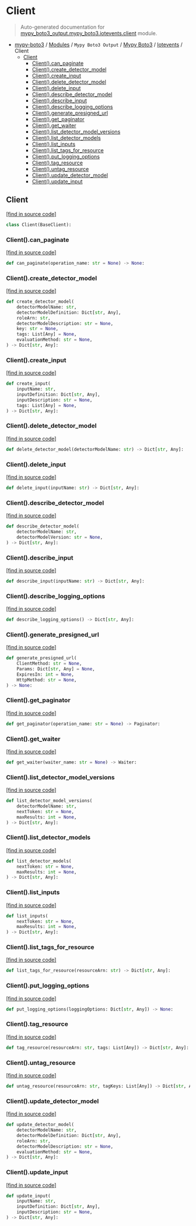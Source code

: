 # Client

> Auto-generated documentation for [mypy_boto3_output.mypy_boto3.iotevents.client](https://github.com/vemel/mypy_boto3/blob/master/mypy_boto3_output/mypy_boto3/iotevents/client.py) module.

- [mypy-boto3](../../../README.md#mypy_boto3) / [Modules](../../../MODULES.md#mypy-boto3-modules) / `Mypy Boto3 Output` / [Mypy Boto3](../index.md#mypy-boto3) / [Iotevents](index.md#iotevents) / Client
    - [Client](#client)
        - [Client().can_paginate](#clientcan_paginate)
        - [Client().create_detector_model](#clientcreate_detector_model)
        - [Client().create_input](#clientcreate_input)
        - [Client().delete_detector_model](#clientdelete_detector_model)
        - [Client().delete_input](#clientdelete_input)
        - [Client().describe_detector_model](#clientdescribe_detector_model)
        - [Client().describe_input](#clientdescribe_input)
        - [Client().describe_logging_options](#clientdescribe_logging_options)
        - [Client().generate_presigned_url](#clientgenerate_presigned_url)
        - [Client().get_paginator](#clientget_paginator)
        - [Client().get_waiter](#clientget_waiter)
        - [Client().list_detector_model_versions](#clientlist_detector_model_versions)
        - [Client().list_detector_models](#clientlist_detector_models)
        - [Client().list_inputs](#clientlist_inputs)
        - [Client().list_tags_for_resource](#clientlist_tags_for_resource)
        - [Client().put_logging_options](#clientput_logging_options)
        - [Client().tag_resource](#clienttag_resource)
        - [Client().untag_resource](#clientuntag_resource)
        - [Client().update_detector_model](#clientupdate_detector_model)
        - [Client().update_input](#clientupdate_input)

## Client

[[find in source code]](https://github.com/vemel/mypy_boto3/blob/master/mypy_boto3_output/mypy_boto3/iotevents/client.py#L12)

```python
class Client(BaseClient):
```

### Client().can_paginate

[[find in source code]](https://github.com/vemel/mypy_boto3/blob/master/mypy_boto3_output/mypy_boto3/iotevents/client.py#L15)

```python
def can_paginate(operation_name: str = None) -> None:
```

### Client().create_detector_model

[[find in source code]](https://github.com/vemel/mypy_boto3/blob/master/mypy_boto3_output/mypy_boto3/iotevents/client.py#L19)

```python
def create_detector_model(
    detectorModelName: str,
    detectorModelDefinition: Dict[str, Any],
    roleArn: str,
    detectorModelDescription: str = None,
    key: str = None,
    tags: List[Any] = None,
    evaluationMethod: str = None,
) -> Dict[str, Any]:
```

### Client().create_input

[[find in source code]](https://github.com/vemel/mypy_boto3/blob/master/mypy_boto3_output/mypy_boto3/iotevents/client.py#L32)

```python
def create_input(
    inputName: str,
    inputDefinition: Dict[str, Any],
    inputDescription: str = None,
    tags: List[Any] = None,
) -> Dict[str, Any]:
```

### Client().delete_detector_model

[[find in source code]](https://github.com/vemel/mypy_boto3/blob/master/mypy_boto3_output/mypy_boto3/iotevents/client.py#L42)

```python
def delete_detector_model(detectorModelName: str) -> Dict[str, Any]:
```

### Client().delete_input

[[find in source code]](https://github.com/vemel/mypy_boto3/blob/master/mypy_boto3_output/mypy_boto3/iotevents/client.py#L46)

```python
def delete_input(inputName: str) -> Dict[str, Any]:
```

### Client().describe_detector_model

[[find in source code]](https://github.com/vemel/mypy_boto3/blob/master/mypy_boto3_output/mypy_boto3/iotevents/client.py#L50)

```python
def describe_detector_model(
    detectorModelName: str,
    detectorModelVersion: str = None,
) -> Dict[str, Any]:
```

### Client().describe_input

[[find in source code]](https://github.com/vemel/mypy_boto3/blob/master/mypy_boto3_output/mypy_boto3/iotevents/client.py#L56)

```python
def describe_input(inputName: str) -> Dict[str, Any]:
```

### Client().describe_logging_options

[[find in source code]](https://github.com/vemel/mypy_boto3/blob/master/mypy_boto3_output/mypy_boto3/iotevents/client.py#L60)

```python
def describe_logging_options() -> Dict[str, Any]:
```

### Client().generate_presigned_url

[[find in source code]](https://github.com/vemel/mypy_boto3/blob/master/mypy_boto3_output/mypy_boto3/iotevents/client.py#L64)

```python
def generate_presigned_url(
    ClientMethod: str = None,
    Params: Dict[str, Any] = None,
    ExpiresIn: int = None,
    HttpMethod: str = None,
) -> None:
```

### Client().get_paginator

[[find in source code]](https://github.com/vemel/mypy_boto3/blob/master/mypy_boto3_output/mypy_boto3/iotevents/client.py#L74)

```python
def get_paginator(operation_name: str = None) -> Paginator:
```

### Client().get_waiter

[[find in source code]](https://github.com/vemel/mypy_boto3/blob/master/mypy_boto3_output/mypy_boto3/iotevents/client.py#L78)

```python
def get_waiter(waiter_name: str = None) -> Waiter:
```

### Client().list_detector_model_versions

[[find in source code]](https://github.com/vemel/mypy_boto3/blob/master/mypy_boto3_output/mypy_boto3/iotevents/client.py#L82)

```python
def list_detector_model_versions(
    detectorModelName: str,
    nextToken: str = None,
    maxResults: int = None,
) -> Dict[str, Any]:
```

### Client().list_detector_models

[[find in source code]](https://github.com/vemel/mypy_boto3/blob/master/mypy_boto3_output/mypy_boto3/iotevents/client.py#L88)

```python
def list_detector_models(
    nextToken: str = None,
    maxResults: int = None,
) -> Dict[str, Any]:
```

### Client().list_inputs

[[find in source code]](https://github.com/vemel/mypy_boto3/blob/master/mypy_boto3_output/mypy_boto3/iotevents/client.py#L94)

```python
def list_inputs(
    nextToken: str = None,
    maxResults: int = None,
) -> Dict[str, Any]:
```

### Client().list_tags_for_resource

[[find in source code]](https://github.com/vemel/mypy_boto3/blob/master/mypy_boto3_output/mypy_boto3/iotevents/client.py#L100)

```python
def list_tags_for_resource(resourceArn: str) -> Dict[str, Any]:
```

### Client().put_logging_options

[[find in source code]](https://github.com/vemel/mypy_boto3/blob/master/mypy_boto3_output/mypy_boto3/iotevents/client.py#L104)

```python
def put_logging_options(loggingOptions: Dict[str, Any]) -> None:
```

### Client().tag_resource

[[find in source code]](https://github.com/vemel/mypy_boto3/blob/master/mypy_boto3_output/mypy_boto3/iotevents/client.py#L108)

```python
def tag_resource(resourceArn: str, tags: List[Any]) -> Dict[str, Any]:
```

### Client().untag_resource

[[find in source code]](https://github.com/vemel/mypy_boto3/blob/master/mypy_boto3_output/mypy_boto3/iotevents/client.py#L112)

```python
def untag_resource(resourceArn: str, tagKeys: List[Any]) -> Dict[str, Any]:
```

### Client().update_detector_model

[[find in source code]](https://github.com/vemel/mypy_boto3/blob/master/mypy_boto3_output/mypy_boto3/iotevents/client.py#L116)

```python
def update_detector_model(
    detectorModelName: str,
    detectorModelDefinition: Dict[str, Any],
    roleArn: str,
    detectorModelDescription: str = None,
    evaluationMethod: str = None,
) -> Dict[str, Any]:
```

### Client().update_input

[[find in source code]](https://github.com/vemel/mypy_boto3/blob/master/mypy_boto3_output/mypy_boto3/iotevents/client.py#L127)

```python
def update_input(
    inputName: str,
    inputDefinition: Dict[str, Any],
    inputDescription: str = None,
) -> Dict[str, Any]:
```
